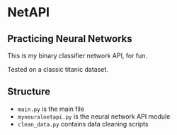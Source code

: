 # NetAPI

## Practicing Neural Networks

This is my binary classifier network API, for fun.

Tested on a classic titanic dataset.

## Structure
- ``main.py`` is the main file
- ``myneuralnetapi.py`` is the neural network API module
- ``clean_data.py`` contains data cleaning scripts